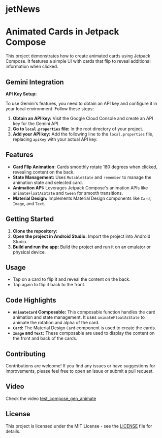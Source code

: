 # jetNews

# Animated Cards in Jetpack Compose

This project demonstrates how to create animated cards using Jetpack Compose. It features a simple UI with cards that flip to reveal additional information when clicked.

## Gemini Integration

**API Key Setup:**

To use Gemini's features, you need to obtain an API key and configure it in your local environment. Follow these steps:

1. **Obtain an API key:** Visit the Google Cloud Console and create an API key for the Gemini API.
2. **Go to  `local.properties` file:** In the root directory of your project.
3. **Add your API key:** Add the following line to the `local.properties` file, replacing `apiKey` with your actual API key:


## Features

- **Card Flip Animation:** Cards smoothly rotate 180 degrees when clicked, revealing content on the back.
- **State Management:** Uses `MutableState` and `remember` to manage the animation state and selected card.
- **Animation API:** Leverages Jetpack Compose's animation APIs like `animateFloatAsState` and `tween` for smooth transitions.
- **Material Design:** Implements Material Design components like `Card`, `Image`, and `Text`.


## Getting Started

1. **Clone the repository:**
2.  **Open the project in Android Studio:**
      Import the project into Android Studio.
3. **Build and run the app:**
   Build the project and run it on an emulator or physical device.

## Usage

- Tap on a card to flip it and reveal the content on the back.
- Tap again to flip it back to the front.

## Code Highlights

- **`AnimateCard` Composable:** This composable function handles the card animation and state management. It uses `animateFloatAsState` to animate the rotation and alpha of the card.
- **`Card`:** The Material Design `Card` component is used to create the cards.
- **`Image` and `Text`:** These composable are used to display the content on the front and back of the cards.

## Contributing

Contributions are welcome! If you find any issues or have suggestions for improvements, please feel free to open an issue or submit a pull request.
## Video

Check the video [test_compose_gen_animate]()

## License

This project is licensed under the MIT License - see the [LICENSE](LICENSE) file for details.